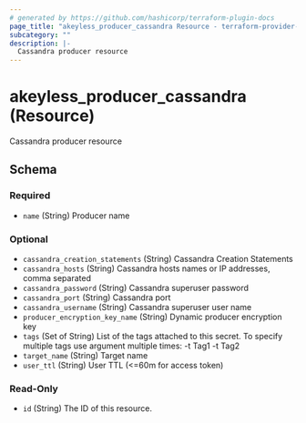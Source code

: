 ```yaml
---
# generated by https://github.com/hashicorp/terraform-plugin-docs
page_title: "akeyless_producer_cassandra Resource - terraform-provider-akeyless"
subcategory: ""
description: |-
  Cassandra producer resource
---
```


# akeyless_producer_cassandra (Resource)

Cassandra producer resource



<!-- schema generated by tfplugindocs -->
## Schema

### Required

- `name` (String) Producer name

### Optional

- `cassandra_creation_statements` (String) Cassandra Creation Statements
- `cassandra_hosts` (String) Cassandra hosts names or IP addresses, comma separated
- `cassandra_password` (String) Cassandra superuser password
- `cassandra_port` (String) Cassandra port
- `cassandra_username` (String) Cassandra superuser user name
- `producer_encryption_key_name` (String) Dynamic producer encryption key
- `tags` (Set of String) List of the tags attached to this secret. To specify multiple tags use argument multiple times: -t Tag1 -t Tag2
- `target_name` (String) Target name
- `user_ttl` (String) User TTL (<=60m for access token)

### Read-Only

- `id` (String) The ID of this resource.


